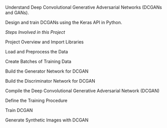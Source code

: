 Understand Deep Convolutional Generative Adversarial Networks (DCGANs and GANs).

Design and train DCGANs using the Keras API in Python.


*Steps Involved in this Project*


Project Overview and Import Libraries

Load and Preprocess the Data

Create Batches of Training Data

Build the Generator Network for DCGAN

Build the Discriminator Network for DCGAN

Compile the Deep Convolutional Generative Adversarial Network (DCGAN)

Define the Training Procedure

Train DCGAN

Generate Synthetic Images with DCGAN
